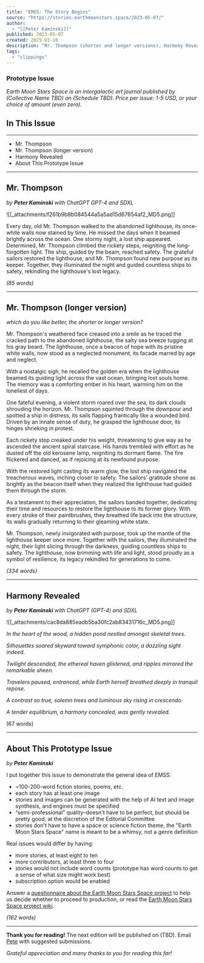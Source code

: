```yaml
---
title: "EMSS: The Story Begins"
source: "https://stories.earthmoonstars.space/2023-05-07/"
author:
  - "[[Peter Kaminski]]"
published: 2023-05-07
created: 2025-03-16
description: "Mr. Thompson (shorter and longer versions), Harmony Revealed, About This Prototype Issue"
tags:
  - "clippings"
---
```

### Prototype Issue

*Earth Moon Stars Space is an intergalactic art journal published by (Collective Name TBD) on (Schedule TBD). Price per issue: 1-5 USD, or your choice of amount (even zero).*

## In This Issue

---

- Mr. Thompson
- Mr. Thompson (longer version)
- Harmony Revealed
- About This Prototype Issue

---

## Mr. Thompson

*by **Peter Kaminski** with ChatGPT GPT-4 and SDXL*

![[_attachments/f261b9b8b084544a5a5ad15d67654af2_MD5.png]]

Every day, old Mr. Thompson walked to the abandoned lighthouse, its once-white walls now stained by time. He missed the days when it beamed brightly across the ocean. One stormy night, a lost ship appeared. Determined, Mr. Thompson climbed the rickety steps, reigniting the long-forgotten light. The ship, guided by the beam, reached safety. The grateful sailors restored the lighthouse, and Mr. Thompson found new purpose as its keeper. Together, they illuminated the night and guided countless ships to safety, rekindling the lighthouse's lost legacy.

*(85 words)*

---

## Mr. Thompson (longer version)

*which do you like better, the shorter or longer version?*

Mr. Thompson's weathered face creased into a smile as he traced the cracked path to the abandoned lighthouse, the salty sea breeze tugging at his gray beard. The lighthouse, once a beacon of hope with its pristine white walls, now stood as a neglected monument, its facade marred by age and neglect.

With a nostalgic sigh, he recalled the golden era when the lighthouse beamed its guiding light across the vast ocean, bringing lost souls home. The memory was a comforting ember in his heart, warming him on the loneliest of days.

One fateful evening, a violent storm roared over the sea, its dark clouds shrouding the horizon. Mr. Thompson squinted through the downpour and spotted a ship in distress, its sails flapping frantically like a wounded bird. Driven by an innate sense of duty, he grasped the lighthouse door, its hinges shrieking in protest.

Each rickety step creaked under his weight, threatening to give way as he ascended the ancient spiral staircase. His hands trembled with effort as he dusted off the old kerosene lamp, reigniting its dormant flame. The fire flickered and danced, as if rejoicing at its newfound purpose.

With the restored light casting its warm glow, the lost ship navigated the treacherous waves, inching closer to safety. The sailors' gratitude shone as brightly as the beacon itself when they realized the lighthouse had guided them through the storm.

As a testament to their appreciation, the sailors banded together, dedicating their time and resources to restore the lighthouse to its former glory. With every stroke of their paintbrushes, they breathed life back into the structure, its walls gradually returning to their gleaming white state.

Mr. Thompson, newly invigorated with purpose, took up the mantle of the lighthouse keeper once more. Together with the sailors, they illuminated the night, their light slicing through the darkness, guiding countless ships to safety. The lighthouse, now brimming with life and light, stood proudly as a symbol of resilience, its legacy rekindled for generations to come.

*(334 words)*

---

## Harmony Revealed

*by **Peter Kaminski** with ChatGPT (GPT-4) and SDXL*

![[_attachments/cac8da885eadb5ba30fc2ab83431716c_MD5.png]]

*In the heart of the wood, a hidden pond nestled amongst skeletal trees.*

*Silhouettes soared skyward toward symphonic color, a dazzling sight indeed.*

*Twilight descended, the ethereal haven glistened, and ripples mirrored the remarkable sheen.*

*Travelers paused, entranced, while Earth herself breathed deeply in tranquil repose.*

*A contrast so true, solemn trees and luminous sky rising in crescendo.*

*A tender equilibrium, a harmony concealed, was gently revealed.*

(67 words)

---

## About This Prototype Issue

*by **Peter Kaminski***

I put together this issue to demonstrate the general idea of EMSS:

- ~100-200-word fiction stories, poems, etc.
- each story has at least one image
- stories and images can be generated with the help of AI text and image synthesis, and engines must be specified
- “semi-professional” quality–doesn't have to be perfect, but should be pretty good, at the discretion of the Editorial Committee
- stories don't have to have a space or science fiction theme, the "Earth Moon Stars Space" name is meant to be a whimsy, not a genre definition

Real issues would differ by having:

- more stories, at least eight to ten
- more contributors, at least three to four
- stories would not include word counts (prototype has word counts to get a sense of what size might work best)
- subscription option would be enabled

Answer a [questionnaire about the Earth Moon Stars Space project](https://airtable.com/shrjk4GUN6dMSp7uI?ref=stories.earthmoonstars.space) to help us decide whether to proceed to production, or read the [Earth Moon Stars Space project wiki](https://wiki.earthmoonstars.space/?ref=stories.earthmoonstars.space).

*(162 words)*

---

****************Thank you for reading!**************** The next edition will be published on (TBD). Email [Pete](https://stories.earthmoonstars.space/) with suggested submissions.

*Grateful appreciation and many thanks to you for reading this far!*